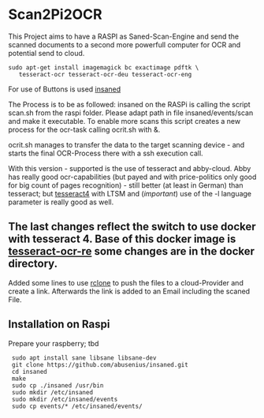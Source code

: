 # Scan2Pi2OCR
This Project aims to have a RASPI as Saned-Scan-Engine and send the scanned documents to a second more powerfull computer for OCR and potential send to cloud.

```console
sudo apt-get install imagemagick bc exactimage pdftk \
   tesseract-ocr tesseract-ocr-deu tesseract-ocr-eng
```

For use of Buttons is used [insaned](https://github.com/abusenius/insaned)


The Process is to be as followed:
insaned on the RASPi is calling the script scan.sh from the raspi folder.
Please adapt path in file insaned/events/scan and make it executable. 
To enable more scans this script creates a new process for the ocr-task calling ocrit.sh with &.

ocrit.sh manages to transfer the data to the target scanning device - and starts the final OCR-Process there with a ssh execution call.

With this version - supported is the use of tesseract and abby-cloud. 
Abby has really good ocr-capabilities (but payed and with price-politics only good for big count of pages recognition) - still better (at least in German) than tesseract; but [tesseract4](https://github.com/tesseract-ocr/tesseract) with LTSM and (_important_) use of the -l language parameter is really good as well.

The last changes reflect the switch to use docker with tesseract 4. Base of this docker image is [tesseract-ocr-re](https://github.com/tesseract-shadow/tesseract-ocr-re) some changes are in the docker directory. 
--
Added some lines to use [rclone](https://rclone.org/) to push the files to a cloud-Provider and create a link.
Afterwards the link is added to an Email including the scaned File.

## Installation on Raspi

Prepare your raspberry; tbd
```
 sudo apt install sane libsane libsane-dev
 git clone https://github.com/abusenius/insaned.git
 cd insaned
 make
 sudo cp ./insaned /usr/bin
 sudo mkdir /etc/insaned
 sudo mkdir /etc/insaned/events
 sudo cp events/* /etc/insaned/events/
 
 ```
